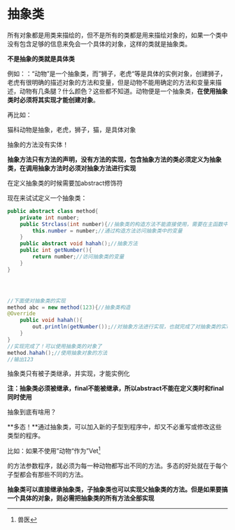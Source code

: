 # 抽象类

所有对象都是用类来描绘的，但不是所有的类都是用来描绘对象的，如果一个类中没有包含足够的信息来免会一个具体的对象，这样的类就是抽象类。



**不是抽象的类就是具体类**



例如：：“动物”是一个抽象类，而”狮子，老虎“等是具体的实例对象，创建狮子，老虎有很明确的描述对象的方法和变量，但是动物不能用确定的方法和变量来描述，动物有几条腿？什么颜色？这些都不知道。动物便是一个抽象类，**在使用抽象类时必须将其实现才能创建对象**。



再比如：

猫科动物是抽象，老虎，狮子，猫，是具体对象



抽象的方法没有实体！

**抽象方法只有方法的声明，没有方法的实现，包含抽象方法的类必须定义为抽象类，在调用抽象方法时必须对抽象方法进行实现**





在定义抽象类的时候需要加abstract修饰符     

现在来试试定义一个抽象类：

```java
public abstract class method{
    private int number;
    public Strclass(int number){//抽象类的构造方法不能直接使用，需要在主函数中进行”实现“才能使用
		this.number = number;//通过构造方法访问抽象类中的变量
    }
    public abstract void hahah();//抽象方法
    public int getNumber(){
        return number;//访问抽象类的变量
    }
}




//下面使对抽象类的实现
method abc = new method(123){//抽象类构造
@Override
    public void hahah(){
        out.println(getNumber());//对抽象方法进行实现，也就完成了对抽象类的实现
    }
}
//实现完成了！可以使用抽象类的对象了
method.hahah();//使用抽象对象的方法
//输出123

```



抽象类只有被子类继承，并实现，才能实例化

**注：抽象类必须被继承，final不能被继承，所以abstract不能在定义类时和final同时使用**

抽象到底有啥用？

**多态！**通过抽象类，可以加入新的子型到程序中，却又不必重写或修改这些类型的程序。

比如：如果不使用”动物“作为”Vet[^Vet]

[^Vet]:兽医

的方法参数程序，就必须为每一种动物都写出不同的方法。多态的好处就在于每个子型都会有那些不同的方法。

**抽象类可以直接继承抽象类，子抽象类也可以实现父抽象类的方法。但是如果要搞一个具体的对象，则必需把抽象类的所有方法全部实现**

